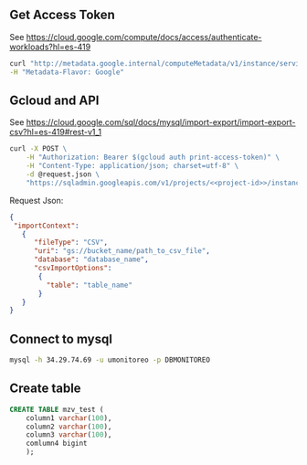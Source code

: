 ## Get Access Token

See https://cloud.google.com/compute/docs/access/authenticate-workloads?hl=es-419

```cmd
curl "http://metadata.google.internal/computeMetadata/v1/instance/service-accounts/default/token" \
-H "Metadata-Flavor: Google"
```

## Gcloud and API 

See https://cloud.google.com/sql/docs/mysql/import-export/import-export-csv?hl=es-419#rest-v1_1

```cmd
curl -X POST \
    -H "Authorization: Bearer $(gcloud auth print-access-token)" \
    -H "Content-Type: application/json; charset=utf-8" \
    -d @request.json \
    "https://sqladmin.googleapis.com/v1/projects/<<project-id>>/instances/<<instance-id>>/import"
```

Request Json:

```json
{
 "importContext":
   {
      "fileType": "CSV",
      "uri": "gs://bucket_name/path_to_csv_file",
      "database": "database_name",
      "csvImportOptions":
       {
         "table": "table_name"
       }
   }
}
```

## Connect to mysql

```cmd
mysql -h 34.29.74.69 -u umonitoreo -p DBMONITOREO
```

## Create table
```sql
CREATE TABLE mzv_test (
    column1 varchar(100),
    column2 varchar(100),
    column3 varchar(100),
    comlumn4 bigint
    );
```
